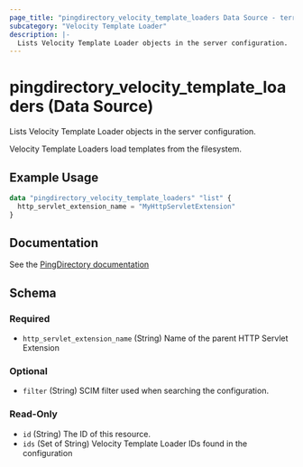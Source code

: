 ```yaml
---
page_title: "pingdirectory_velocity_template_loaders Data Source - terraform-provider-pingdirectory"
subcategory: "Velocity Template Loader"
description: |-
  Lists Velocity Template Loader objects in the server configuration.
---
```


# pingdirectory_velocity_template_loaders (Data Source)

Lists Velocity Template Loader objects in the server configuration.

Velocity Template Loaders load templates from the filesystem.

## Example Usage

```terraform
data "pingdirectory_velocity_template_loaders" "list" {
  http_servlet_extension_name = "MyHttpServletExtension"
}
```

## Documentation
See the [PingDirectory documentation](https://docs.pingidentity.com/r/en-us/pingdirectory-93/pd_met_support_mult_content_types)

<!-- schema generated by tfplugindocs -->
## Schema

### Required

- `http_servlet_extension_name` (String) Name of the parent HTTP Servlet Extension

### Optional

- `filter` (String) SCIM filter used when searching the configuration.

### Read-Only

- `id` (String) The ID of this resource.
- `ids` (Set of String) Velocity Template Loader IDs found in the configuration


